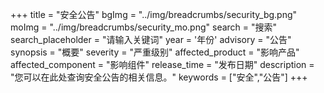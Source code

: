 +++
title = "安全公告"
bgImg = "../img/breadcrumbs/security_bg.png"
moImg = "../img/breadcrumbs/security_mo.png"
search = "搜索"
search_placeholder = "请输入关键词"
year = '年份'
advisory = "公告"
synopsis = "概要"
severity = "严重级别"
affected_product = "影响产品"
affected_component = "影响组件"
release_time = "发布日期"
description = "您可以在此处查询安全公告的相关信息。"
keywords = ["安全","公告"]
+++
